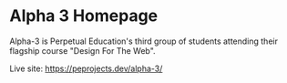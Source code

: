 # Alpha 3 Homepage

Alpha-3 is Perpetual Education's third group of students attending their flagship course "Design For The Web".

Live site: https://peprojects.dev/alpha-3/
